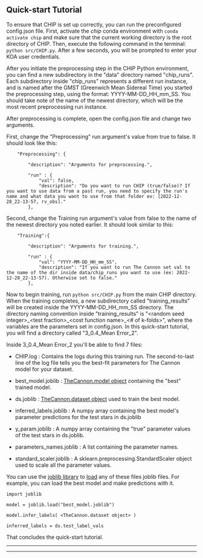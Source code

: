 
## Quick-start Tutorial

To ensure that CHIP is set up correctly, you can run the preconfigured config.json file. First, activate the *chip* conda environment with `conda activate chip` and make sure that the current working directory is the root directory of CHIP. Then, execute the following command in the terminal: `python src/CHIP.py`. After a few seconds, you will be prompted to enter your KOA user credentials.


After you initiate the preprocessing step in the CHIP Python environment, you can find a new subdirectory in the "data" directory named "chip_runs". Each subdirectory inside "chip_runs" represents a different run instance, and is named after the GMST (Greenwich Mean Sidereal Time) you started the preprocessing step, using the format: YYYY-MM-DD_HH_mm_SS. You should take note of the name of the newest directory, which will be the most recent preprocessing run instance.

After preprocessing is complete, open the config.json file and change two arguments. 

First, change the "Preprocessing" run argument's value from true to false. It should look like this:

```
    "Preprocessing": {

        "description": "Arguments for preprocessing.",
    
        "run" : { 
            "val": false,
            "description": "Do you want to run CHIP (true/false)? If you want to use data from a past run, you need to specify the run's name and what data you want to use from that folder ex: [2022-12-28_22-13-57, rv_obs]."
        },
```

Second, change the Training run argument's value from false to the name of the newest directory you noted earlier. It should look similar to this:

```
    "Training":{
    
        "description": "Arguments for training.",

        "run" : { 
            "val": "YYYY-MM-DD_HH_mm_SS",
            "description": "If you want to run The Cannon set val to the name of the dir inside data/chip_runs you want to use (ex: 2022-12-28_22-13-57). Otherwise set to false."
        },
```

Now to begin training, run `python src/CHIP.py` from the main CHIP directory. When the training completes, a new subdirectory called "training_results" will be created inside the YYYY-MM-DD_HH_mm_SS directory. The directory naming convention inside "training_results" is "\<random seed integer>\_\<test fraction>\_\<cost function name>\_<# of k-folds>", where the variables are the parameters set in config.json. In this quick-start tutorial, you will find a directory called "3_0.4_Mean Error_2". 

Inside 3_0.4_Mean Error_2 you'll be able to find 7 files:

- CHIP.log : Contains the logs during this training run. The second-to-last line of the log file tells you the best-fit parameters for The Cannon model for your dataset. 

- best_model.joblib : [TheCannon.model object](https://annayqho.github.io/TheCannon/_modules/TheCannon/model.html) containing the "best" trained model.

- ds.joblib : [TheCannon.dataset object](https://annayqho.github.io/TheCannon/api.html#TheCannon.dataset.Dataset) used to train the best model.

- inferred_labels.joblib : A numpy array containing the best model's parameter predictions for the test stars in ds.joblib 

- y_param.joblib : A numpy array containing the "true" parameter values of the test stars in ds.joblib.

- parameters_names.joblib : A list containing the parameter names.

- standard_scaler.joblib : A sklearn.preprocessing.StandardScaler object used to scale all the parameter values. 

You can use the [joblib library](https://joblib.readthedocs.io/en/latest/index.html) to [load](https://joblib.readthedocs.io/en/latest/generated/joblib.load.html) any of these files joblib files. For example, you can load the best model and make predictions with it.

```
import joblib 

model = joblib.load("best_model.joblib")

model.infer_labels( <TheCannon.dataset object> ) 

inferred_labels = ds.test_label_vals
```

That concludes the quick-start tutorial. 

---
---